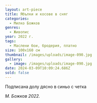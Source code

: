 ```yaml
---
layout: art-piece
title: Ябълки и косове в сняг
categories:
  - Милко Божков
genres:
  - Живопис
year: 2022 г.
tags:
  - Маслени бои, бродерия, платно
size: 100х160 см
thumbnail: /images/uploads/image-090.jpg
gallery:
  - image: /images/uploads/image-090.jpg
date: 2024-03-09T10:09:24.686Z
sold: false
---
```

Подписана долу дясно в синьо с четка 

*М. Божков 2022.*
